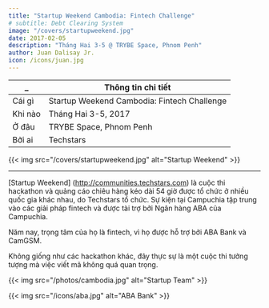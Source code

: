 ```yaml
---
title: "Startup Weekend Cambodia: Fintech Challenge"
# subtitle: Debt Clearing System
image: "/covers/startupweekend.jpg"
date: 2017-02-05
description: "Tháng Hai 3-5 @ TRYBE Space, Phnom Penh"
author: Juan Dalisay Jr.
icon: /icons/juan.jpg
---
```



_ | Thông tin chi tiết
--- | ---
Cái gì | Startup Weekend Cambodia: Fintech Challenge
Khi nào | Tháng Hai 3-5, 2017
Ở đâu | TRYBE Space, Phnom Penh
Bởi ai | Techstars

{{< img src="/covers/startupweekend.jpg" alt="Startup Weekend" >}}

---

[Startup Weekend] (http://communities.techstars.com) là cuộc thi hackathon và quảng cáo chiêu hàng kéo dài 54 giờ được tổ chức ở nhiều quốc gia khác nhau, do Techstars tổ chức. Sự kiện tại Campuchia tập trung vào các giải pháp fintech và được tài trợ bởi Ngân hàng ABA của Campuchia.

Năm nay, trọng tâm của họ là fintech, vì họ được hỗ trợ bởi ABA Bank và CamGSM.

Không giống như các hackathon khác, đây thực sự là một cuộc thi tưởng tượng mà việc viết mã không quá quan trọng.



<!-- [Startup Weekend](http://communities.techstars.com) is a 54-hour startup hackathon and pitching competition held in various countries, organized by Techstars. The Cambodia event focuses on fintech solutions and is sponsored by ABA Bank of Cambodia. 

This year, their focus is fintech, as they are supported by ABA Bank and CamGSM. 

Unlike other hackathons, this is really more of an ideathon where coding is not so important.  -->

{{< img src="/photos/cambodia.jpg" alt="Startup Team" >}}

{{< img src="/icons/aba.jpg" alt="ABA Bank" >}}

<!-- {{< youtube OV1JHTiDdkQ >}} -->


<!-- <div class="alert rounded shadow alert-primary">
Updates:

Nov 2020: DCS evolved to become Resource Banking

Nov 2021: Resource Banking changed into Points banking to avoid any theoretical connection with the fallacious Resource-based economy

</div> -->